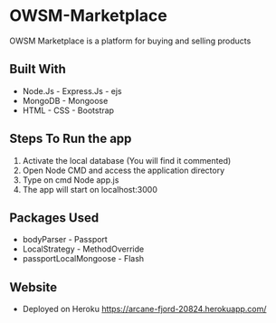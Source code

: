 # OWSM-Marketplace
OWSM Marketplace is a platform for buying and selling products

## Built With
* Node.Js - Express.Js - ejs
* MongoDB - Mongoose
* HTML - CSS - Bootstrap

## Steps To Run the app
1. Activate the local database (You will find it commented)
2. Open Node CMD and access the application directory
3. Type on cmd Node app.js
4. The app will start on localhost:3000

## Packages Used
* bodyParser - Passport
* LocalStrategy - MethodOverride
* passportLocalMongoose - Flash

## Website
* Deployed on Heroku 
https://arcane-fjord-20824.herokuapp.com/
